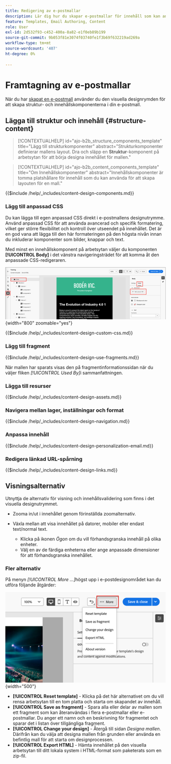 ```yaml
---
title: Redigering av e-postmallar
description: Lär dig hur du skapar e-postmallar för innehåll som kan användas för e-postmeddelanden om kontoresa för att återanvända dina designer enkelt och effektivt.
feature: Templates, Email Authoring, Content
role: User
exl-id: 2d532f93-c452-400a-8a82-e1f0eb89b199
source-git-commit: 9b053f81e3074f03740fe1f3b69f632219ad269a
workflow-type: tm+mt
source-wordcount: '407'
ht-degree: 0%

---
```


# Framtagning av e-postmallar

När du har [skapat en e-postmall](./email-templates.md#create-an-email-template) använder du den visuella designrymden för att skapa struktur- och innehållskomponenterna i din e-postmall.

## Lägga till struktur och innehåll {#structure-content}

>[!CONTEXTUALHELP]
>id="ajo-b2b_structure_components_template"
>title="Lägg till strukturkomponenter"
>abstract="Strukturkomponenter definierar mallens layout. Dra och släpp en **Struktur**-komponent på arbetsytan för att börja designa innehållet för mallen."

>[!CONTEXTUALHELP]
>id="ajo-b2b_content_components_template"
>title="Om Innehållskomponenter"
>abstract="Innehållskomponenter är tomma platshållare för innehåll som du kan använda för att skapa layouten för en mall."

{{$include /help/_includes/content-design-components.md}}

### Lägg till anpassad CSS

Du kan lägga till egen anpassad CSS direkt i e-postmallens designutrymme. Använd anpassad CSS för att använda avancerad och specifik formatering, vilket ger större flexibilitet och kontroll över utseendet på innehållet. Det är en god vana att lägga till den här formateringen på den högsta nivån innan du inkluderar komponenter som bilder, knappar och text.

Med minst en innehållskomponent på arbetsytan väljer du komponenten **[!UICONTROL Body]** i det vänstra navigeringsträdet för att komma åt den anpassade CSS-redigeraren.

![Få åtkomst till brödtextformaten](./assets/email-template-body-styles.png){width="800" zoomable="yes"}

{{$include /help/_includes/content-design-custom-css.md}}

### Lägg till fragment

{{$include /help/_includes/content-design-use-fragments.md}}

När mallen har sparats visas den på fragmentinformationssidan när du väljer fliken _[!UICONTROL Used By]_&#x200B;i sammanfattningen.

### Lägga till resurser

{{$include /help/_includes/content-design-assets.md}}

### Navigera mellan lager, inställningar och format

{{$include /help/_includes/content-design-navigation.md}}

### Anpassa innehåll

{{$include /help/_includes/content-design-personalization-email.md}}

### Redigera länkad URL-spårning

{{$include /help/_includes/content-design-links.md}}

## Visningsalternativ

Utnyttja de alternativ för visning och innehållsvalidering som finns i det visuella designutrymmet.

* Zooma in/ut i innehållet genom förinställda zoomalternativ.

* Växla mellan att visa innehållet på datorer, mobiler eller endast text/normal text.
   * Klicka på ikonen _Ögon_ om du vill förhandsgranska innehåll på olika enheter.
   * Välj en av de färdiga enheterna eller ange anpassade dimensioner för att förhandsgranska innehållet.

### Fler alternativ

På menyn _[!UICONTROL More ...]_&#x200B;högst upp i e-postdesignområdet kan du utföra följande åtgärder:

![Klicka på Mer för att komma åt mallåtgärder](./assets/visual-designer-more-menu.png){width="500"}

* **[!UICONTROL Reset template]** - Klicka på det här alternativet om du vill rensa arbetsytan till en tom platta och starta om skapandet av innehåll.
* **[!UICONTROL Save as fragment]** - Spara alla eller delar av mallen som ett fragment som kan återanvändas i flera e-postmallar eller e-postmallar. Du anger ett namn och en beskrivning för fragmentet och sparar det i listan över tillgängliga fragment.
* **[!UICONTROL Change your design]** - Återgå till sidan _Designa mallen_. Därifrån kan du välja att designa mallen från grunden eller använda en befintlig mall för att starta om designprocessen.
* **[!UICONTROL Export HTML]** - Hämta innehållet på den visuella arbetsytan till ditt lokala system i HTML-format som paketerats som en zip-fil.
